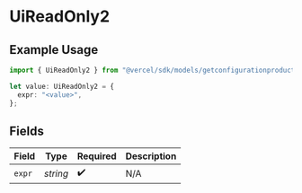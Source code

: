 # UiReadOnly2

## Example Usage

```typescript
import { UiReadOnly2 } from "@vercel/sdk/models/getconfigurationproductsop.js";

let value: UiReadOnly2 = {
  expr: "<value>",
};
```

## Fields

| Field              | Type               | Required           | Description        |
| ------------------ | ------------------ | ------------------ | ------------------ |
| `expr`             | *string*           | :heavy_check_mark: | N/A                |